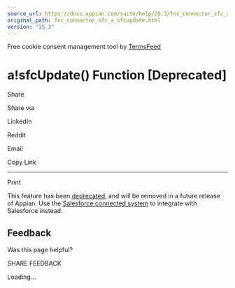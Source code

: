 ```yaml
---
source_url: https://docs.appian.com/suite/help/25.3/fnc_connector_sfc_a_sfcupdate.html
original_path: fnc_connector_sfc_a_sfcupdate.html
version: "25.3"
---
```


Free cookie consent management tool by [TermsFeed](https://www.termsfeed.com/)

# a!sfcUpdate() Function \[Deprecated\]

Share

Share via

LinkedIn

Reddit

Email

Copy Link

* * *

Print

This feature has been [deprecated](Deprecated_Features.html), and will be removed in a future release of Appian. Use the [Salesforce connected system](salesforce-connected-system.html) to integrate with Salesforce instead.

## Feedback

Was this page helpful?

SHARE FEEDBACK

Loading...